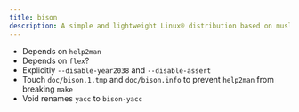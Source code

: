 ```yaml
---
title: bison
description: A simple and lightweight Linux® distribution based on musl libc and toybox
---
```


- Depends on `help2man`
- Depends on `flex`?
- Explicitly `--disable-year2038` and `--disable-assert`
- Touch `doc/bison.1.tmp` and `doc/bison.info` to prevent `help2man` from breaking `make`
- Void renames `yacc` to `bison-yacc`

